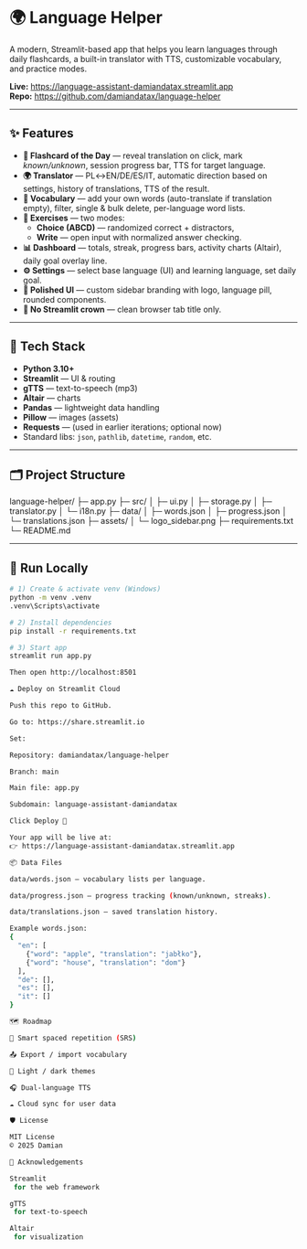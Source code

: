 # 🌍 Language Helper

A modern, Streamlit-based app that helps you learn languages through daily flashcards, a built-in translator with TTS, customizable vocabulary, and practice modes.

**Live:** https://language-assistant-damiandatax.streamlit.app  
**Repo:** https://github.com/damiandatax/language-helper

---

## ✨ Features

- **🧠 Flashcard of the Day** — reveal translation on click, mark _known/unknown_, session progress bar, TTS for target language.
- **🌍 Translator** — PL↔EN/DE/ES/IT, automatic direction based on settings, history of translations, TTS of the result.
- **🧱 Vocabulary** — add your own words (auto-translate if translation empty), filter, single & bulk delete, per-language word lists.
- **📝 Exercises** — two modes:
  - **Choice (ABCD)** — randomized correct + distractors,
  - **Write** — open input with normalized answer checking.
- **📊 Dashboard** — totals, streak, progress bars, activity charts (Altair), daily goal overlay line.
- **⚙️ Settings** — select base language (UI) and learning language, set daily goal.
- **🎨 Polished UI** — custom sidebar branding with logo, language pill, rounded components.
- **👑 No Streamlit crown** — clean browser tab title only.

---

## 🧰 Tech Stack

- **Python 3.10+**
- **Streamlit** — UI & routing
- **gTTS** — text-to-speech (mp3)
- **Altair** — charts
- **Pandas** — lightweight data handling
- **Pillow** — images (assets)
- **Requests** — (used in earlier iterations; optional now)
- Standard libs: `json`, `pathlib`, `datetime`, `random`, etc.

---

## 🗂 Project Structure

language-helper/
├─ app.py
├─ src/
│ ├─ ui.py
│ ├─ storage.py
│ ├─ translator.py
│ └─ i18n.py
├─ data/
│ ├─ words.json
│ ├─ progress.json
│ └─ translations.json
├─ assets/
│ └─ logo_sidebar.png
├─ requirements.txt
└─ README.md


---

## 🚀 Run Locally

```bash
# 1) Create & activate venv (Windows)
python -m venv .venv
.venv\Scripts\activate

# 2) Install dependencies
pip install -r requirements.txt

# 3) Start app
streamlit run app.py

Then open http://localhost:8501

☁️ Deploy on Streamlit Cloud

Push this repo to GitHub.

Go to: https://share.streamlit.io

Set:

Repository: damiandatax/language-helper

Branch: main

Main file: app.py

Subdomain: language-assistant-damiandatax

Click Deploy 🚀

Your app will be live at:
👉 https://language-assistant-damiandatax.streamlit.app

📦 Data Files

data/words.json — vocabulary lists per language.

data/progress.json — progress tracking (known/unknown, streaks).

data/translations.json — saved translation history.

Example words.json:
{
  "en": [
    {"word": "apple", "translation": "jabłko"},
    {"word": "house", "translation": "dom"}
  ],
  "de": [],
  "es": [],
  "it": []
}

🗺 Roadmap

🔁 Smart spaced repetition (SRS)

📤 Export / import vocabulary

🎨 Light / dark themes

🎧 Dual-language TTS

☁️ Cloud sync for user data

🛡 License

MIT License
© 2025 Damian

🙌 Acknowledgements

Streamlit
 for the web framework

gTTS
 for text-to-speech

Altair
 for visualization
